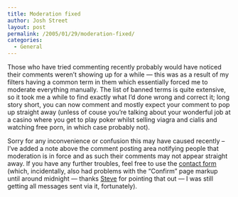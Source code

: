 ```yaml
---
title: Moderation fixed
author: Josh Street
layout: post
permalink: /2005/01/29/moderation-fixed/
categories:
  - General
---
```

Those who have tried commenting recently probably would have noticed their comments weren&#8217;t showing up for a while &#8212; this was as a result of my filters having a common term in them which essentially forced me to moderate everything manually. The list of banned terms is quite extensive, so it took me a while to find exactly what I&#8217;d done wrong and correct it; long story short, you can now comment and mostly expect your comment to pop up straight away (unless of couse you&#8217;re talking about your wonderful job at a casino where you get to play poker whilst selling viagra and cialis and watching free porn, in which case probably not).

Sorry for any inconvenience or confusion this may have caused recently &#8211; I&#8217;ve added a note above the comment posting area notifying people that moderation is in force and as such their comments may not appear straight away. If you have any further troubles, feel free to use the [contact form][1] (which, incidentally, also had problems with the &#8220;Confirm&#8221; page markup until around midnight &#8212; thanks [Steve][2] for pointing that out &#8212; I was still getting all messages sent via it, fortunately).

 [1]: /contact/
 [2]: http://www.swylie.com/